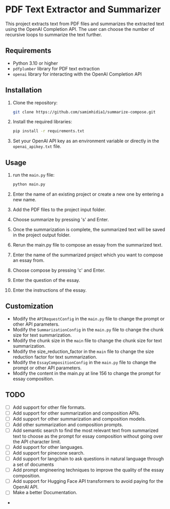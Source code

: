 # PDF Text Extractor and Summarizer

This project extracts text from PDF files and summarizes the extracted text using the OpenAI Completion API. The user can choose the number of recursive loops to summarize the text further.

## Requirements

- Python 3.10 or higher
- `pdfplumber` library for PDF text extraction
- `openai` library for interacting with the OpenAI Completion API

## Installation

1. Clone the repository:

    ```bash
    git clone https://github.com/samimhidia1/summarize-compose.git
    ```
   
2. Install the required libraries:

    ```bash
    pip install -r requirements.txt
    ```
3. Set your OpenAI API key as an environment variable or directly in the `openai_apikey.txt` file.

## Usage

1. run the `main.py` file:

    ```bash
    python main.py
    ```

2. Enter the name of an existing project or create a new one by entering a new name.

3. Add the PDF files to the project input folder.

4. Choose summarize by pressing 's' and Enter.

5. Once the summarization is complete, the summarized text will be saved in the project output folder.

6. Rerun the main.py file to compose an essay from the summarized text.

7. Enter the name of the summarized project which you want to compose an essay from.

8. Choose compose by pressing 'c' and Enter.

9. Enter the question of the essay.

10. Enter the instructions of the essay.

## Customization

- Modify the `APIRequestConfig` in the `main.py` file to change the prompt or other API parameters.
- Modify the `SummarizationConfig` in the `main.py` file to change the chunk size for text summarization.
- Modify the chunk size in the `main` file to change the chunk size for text summarization.
- Modify the size_reduction_factor in the `main` file to change the size reduction factor for text summarization.
- Modify the `EssayCompositionConfig` in the `main.py` file to change the prompt or other API parameters.
- Modify the content in the main.py at line 156 to change the prompt for essay composition.

## TODO

- [ ] Add support for other file formats.
- [ ] Add support for other summarization and composition APIs.
- [ ] Add support for other summarization and composition models.
- [ ] Add other summarization and composition prompts.
- [ ] Add semantic search to find the most relevant text from summarized text to choose as the prompt for essay composition without going over the API character limit.
- [ ] Add support for other languages.
- [ ] Add support for pinecone search.
- [ ] Add support for langchain to ask questions in natural language through a set of documents
- [ ] Add prompt engineering techniques to improve the quality of the essay composition.
- [ ] Add support for Hugging Face API transformers to avoid paying for the OpenAI API.
- [ ] Make a better Documentation.
- 